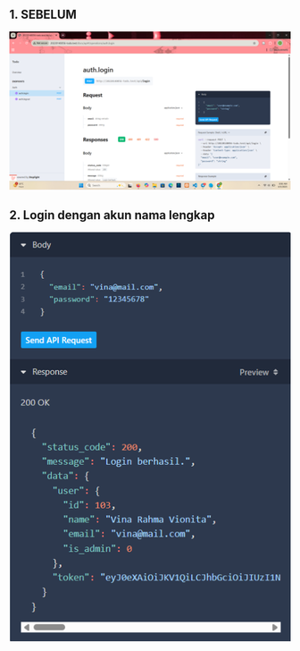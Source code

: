 ## 1. SEBELUM 
![alt text](<Screenshot 2025-06-05 080632.png>)

## 2. Login dengan akun nama lengkap
![alt text](<Screenshot 2025-06-05 081439.png>)
